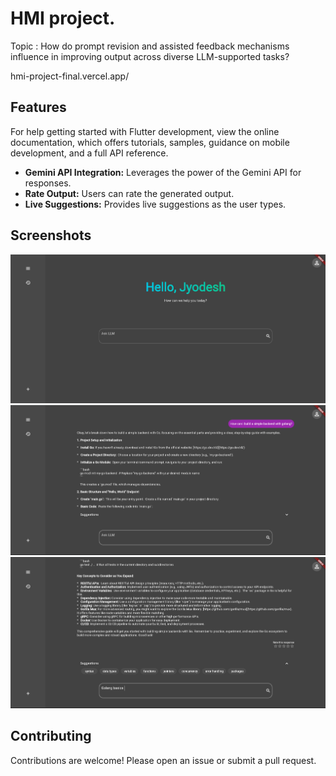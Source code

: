 # HMI project.

Topic : How do prompt revision and assisted feedback mechanisms influence in improving output across diverse LLM-supported tasks?

hmi-project-final.vercel.app/


## Features

For help getting started with Flutter development, view the
online documentation, which offers tutorials,
samples, guidance on mobile development, and a full API reference.
*   **Gemini API Integration:** Leverages the power of the Gemini API for responses.
*   **Rate Output:** Users can rate the generated output.
*   **Live Suggestions:** Provides live suggestions as the user types.

## Screenshots

![Screenshot 1](screenshots/ss1.png)
![Screenshot 2](screenshots/ss2.png)
![Screenshot 3](screenshots/ss3.png)

## Contributing

Contributions are welcome! Please open an issue or submit a pull request.
